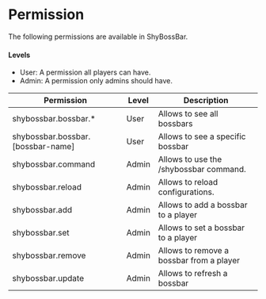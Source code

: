 # Permission

The following permissions are available in ShyBossBar.

#### Levels

* User: A permission all players can have.
* Admin: A permission only admins should have.

| Permission                          | Level | Description                              |   
|-------------------------------------|-------|------------------------------------------|
| shybossbar.bossbar.*                | User  | Allows to see all bossbars               |
| shybossbar.bossbar.\[bossbar-name\] | User  | Allows to see a specific bossbar         |
| shybossbar.command                  | Admin | Allows to use the /shybossbar command.   |
| shybossbar.reload                   | Admin | Allows to reload configurations.         |
| shybossbar.add                      | Admin | Allows to add a bossbar to a player      |
| shybossbar.set                      | Admin | Allows to set a bossbar to a player      |
| shybossbar.remove                   | Admin | Allows to remove a bossbar from a player |
| shybossbar.update                   | Admin | Allows to refresh a bossbar              |
